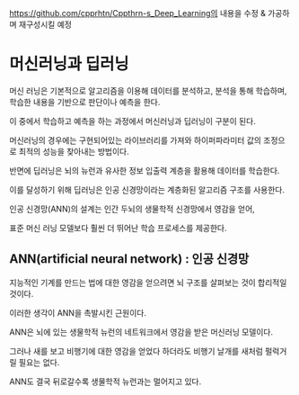 
https://github.com/cpprhtn/Cppthrn-s_Deep_Learning의 내용을 수정 & 가공하며 재구성시킬 예정


# 머신러닝과 딥러닝

머신 러닝은 기본적으로 알고리즘을 이용해 데이터를 분석하고, 분석을 통해 학습하며, 학습한 내용을 기반으로 판단이나 예측을 한다.

이 중에서 학습하고 예측을 하는 과정에서 머신러닝과 딥러닝이 구분이 된다.

머신러닝의 경우에는 구현되어있는 라이브러리를 가져와 하이퍼파라미터 값의 조정으로 최적의 성능을 찾아내는 방법이다.

반면에 딥러닝은 뇌의 뉴런과 유사한 정보 입출력 계층을 활용해 데이터를 학습한다.

이를 달성하기 위해 딥러닝은 인공 신경망이라는 계층화된 알고리즘 구조를 사용한다.

인공 신경망(ANN)의 설계는 인간 두뇌의 생물학적 신경망에서 영감을 얻어,

표준 머신 러닝 모델보다 훨씬 더 뛰어난 학습 프로세스를 제공한다.


## ANN(artificial neural network) : 인공 신경망

지능적인 기계를 만드는 법에 대한 영감을 얻으려면 뇌 구조를 살펴보는 것이 합리적일 것이다.

이러한 생각이 ANN을 촉발시킨 근원이다.

ANN은 뇌에 있는 생물학적 뉴런의 네트워크에서 영감을 받은 머신러닝 모델이다.

그러나 새를 보고 비행기에 대한 영감을 얻었다 하더라도 비행기 날개를 새처럼 펄럭거릴 필요는 없다.

ANN도 결국 뒤로갈수록 생물학적 뉴런과는 멀어지고 있다.